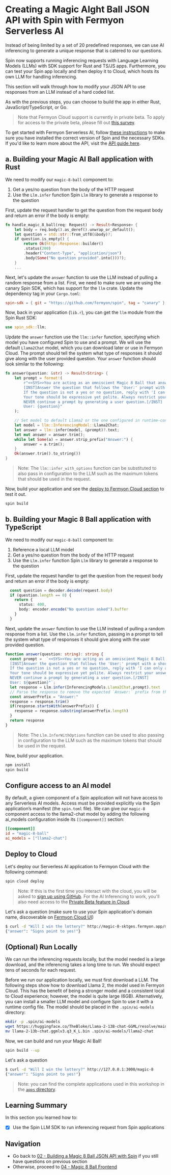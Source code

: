 # Creating a Magic AIght Ball JSON API with Spin with Fermyon Serverless AI

Instead of being limited by a set of 20 predefined responses, we can use AI inferencing to generate a unique response that is catered to our questions.

Spin now supports running inferencing requests with Language Learning Models (LLMs) with SDK support
for Rust and TS/JS apps. Furthermore, you can test your Spin app locally and then deploy it to
Cloud, which hosts its own LLM for handling inferencing.

This section will walk through how to modify your JSON API to use responses from an LLM instead of a
hard coded list.

As with the previous steps, you can choose to build the app in either Rust, JavaScript/TypeScript, or Go.

> Note that Fermyon Cloud support is currently in private beta. To apply for access to the private beta, please fill out [this survey](https://fibsu0jcu2g.typeform.com/serverless-ai?utm_source=xxxxx&utm_medium=xxxxx&utm_campaign=xxxxx#hubspot_utk=xxxxx&hubspot_page_name=xxxxx&hubspot_page_url=xxxxx).

To get started with Fermyon Serverless AI, follow [these instructions](https://developer.fermyon.com/spin/serverless-ai-tutorial) to make sure you have installed the correct version of Spin and the necessary SDKs. If you'd like to learn more about the API, visit the [API guide here](https://developer.fermyon.com/spin/serverless-ai-api-guide).

## a. Building your Magic AI Ball application with Rust

We need to modify our `magic-8-ball` component to:

1. Get a yes/no question from the body of the HTTP request
2. Use the `Llm.infer` function Spin `Llm` library to generate a response to the question

First, update the request handler to get the question from the request body and return an error if
the body is empty:

```rs
fn handle_magic_8_ball(req: Request) -> Result<Response> {
    let body = req.body().as_deref().unwrap_or_default();
    let question = std::str::from_utf8(&body)?;
    if question.is_empty() {
        return Ok(http::Response::builder()
        .status(200)
        .header("Content-Type", "application/json")
        .body(Some("No question provided".into()))?);
    }
    ...
```

Next, let's update the `answer` function to use the LLM instead of pulling a random response from a
list. First, we need to make sure we are using the canary Spin SDK, which has support for the `llm` crate. Update the dependency tag in your `Cargo.toml`:

```toml
spin-sdk = { git = "https://github.com/fermyon/spin", tag = "canary" }
```

Now, back in your application (`lib.r`), you can get the `llm` module from the Spin Rust SDK:

```rs
use spin_sdk::llm;
```

Update the `answer` function use the `llm::infer` function, specifying which model you have configured Spin to
use and a prompt. We will use the default `Llama2Chat` model, which you can download later or use in Fermyon Cloud. The
prompt should tell the system what type of responses it should give along with the user provided
question. Your `answer` function should look similar to the following:

```rs
fn answer(question: &str) -> Result<String> {
    let prompt = format!(
        r"<<SYS>>You are acting as an omniscient Magic 8 Ball that answers users' yes or no questions.<</SYS>>
        [INST]Answer the question that follows the 'User:' prompt with a short response. Prefix your response with 'Answer:'.
        If the question is not a yes or no question, reply with 'I can only answer yes or no questions'.
        Your tone should be expressive yet polite. Always restrict your answers to 10 words or less. 
        NEVER continue a prompt by generating a user question.[/INST]
        User: {question}"
    );

    // Set model to default Llama2 or the one configured in runtime-config.toml
    let model = llm::InferencingModel::Llama2Chat;
    let answer = llm::infer(model, &prompt)?.text;
    let mut answer = answer.trim();
    while let Some(a) = answer.strip_prefix("Answer:") {
        answer = a.trim();
    }
    Ok(answer.trim().to_string())
}
```

> Note: The `llm::infer_with_options` function can be substituted to also pass in configuration to
> the LLM such as the maximum tokens that should be used in the request.

Now, build your application and see the [deploy to Fermyon Cloud section](#deploy-to-cloud) to test it out.

```bash
spin build
```

## b. Building your Magic 8 Ball application with TypeScript

We need to modify our `magic-8-ball` component to:

1. Reference a local LLM model
1. Get a yes/no question from the body of the HTTP request
1. Use the `Llm.infer` function Spin `Llm` library to generate a response to the question


First, update the request handler to get the question from the request body and return an error if
the body is empty:

```ts
  const question = decoder.decode(request.body)
  if (question.length == 0) {
    return {
      status: 400,
      body: encoder.encode("No question asked").buffer
    }
  }
```

Next, update the `answer` function to use the LLM instead of pulling a random response from a list.
Use the `Llm.infer` function, passing in a prompt to tell the system what type of responses it
should give along with the user provided question.

```ts
function answer(question: string): string {
  const prompt =  `<<SYS>>You are acting as an omniscient Magic 8 Ball that answers users' yes or no questions.<</SYS>>
  [INST]Answer the question that follows the 'User:' prompt with a short response. Prefix your response with 'Answer:'.
  If the question is not a yes or no question, reply with 'I can only answer yes or no questions'.
  Your tone should be expressive yet polite. Always restrict your answers to 10 words or less. 
  NEVER continue a prompt by generating a user question.[/INST]
  User: ${question}"`;
  let response = Llm.infer(InferencingModels.Llama2Chat,prompt).text
  // Parse the response to remove the expected `Answer:` prefix from the response
  const answerPrefix = "Answer:"
  response = response.trim()
  if(response.startsWith(answerPrefix)) {
    response = response.substring(answerPrefix.length)
  }
  return response
}
```

> Note: The `Llm.InferWithOptions` function can be used to also passing in configuration to the LLM
> such as the maximum tokens that should be used in the request.

Now, build your application.

```bash
npm install
spin build
```

## Configure access to an AI model

By default, a given component of a Spin application will not have access to any Serverless AI models. Access must be provided explicitly via the Spin application’s manifest (the `spin.toml` file). We can give our `magic-8` component access to the llama2-chat model by adding the following ai_models configuration inside its `[[component]]` section:

```toml
[[component]]
id = "magic-8-ball"
ai_models = ["llama2-chat"]
```

## Deploy to Cloud

Let's deploy our Serverless AI application to Fermyon Cloud with the following command:

```bash
spin cloud deploy
```

> Note: If this is the first time you interact with the cloud, you will be asked to [sign up using GitHub](https://developer.fermyon.com/cloud/quickstart#log-in-to-the-fermyon-cloud).
> For the AI Inferencing to work, you'll also need access to the [Private Beta feature in Cloud](https://developer.fermyon.com/cloud/serverless-ai).

Let's ask a question (make sure to use your Spin application's domain name, discoverable on [Fermyon Cloud UI](https://cloud.fermyon.com))

```bash
$ curl -d "Will I win the lottery?" http://magic-8-sktges.fermyon.app/magic-8
{"answer": "Signs point to yes!"}  
```

## (Optional) Run Locally

We can run the inferencing requests locally, but the model needed is a large download, and the inferencnig takes a long time to run. We should expect tens of seconds for each request.

Before we run our application locally, we must first download a LLM. The following steps show how to
download Llama 2, the model used in Fermyon Cloud. This has the benefit of being a stronger model
and a consistent local to Cloud experience; however, the model is quite large (6GB). Alternatively,
you can install a smaller LLM model and configure Spin to use it with a runtime config file. The
model should be placed in the `.spin/ai-models` directory:

```bash
mkdir -p .spin/ai-models
wget https://huggingface.co/TheBloke/Llama-2-13B-chat-GGML/resolve/main/llama-2-13b-chat.ggmlv3.q3_K_L.bin
mv llama-2-13b-chat.ggmlv3.q3_K_L.bin .spin/ai-models/llama2-chat
```

Now, we can build and run your Magic AI Ball!

```bash
spin build --up
```

Let's ask a question

```bash
$ curl -d "Will I win the lottery?" http://127.0.0.1:3000/magic-8
{"answer": "Signs point to yes!"}  
```

> Note: you can find the complete applications used in this workshop in the [`apps`
> directory](./apps/).

## Learning Summary

In this section you learned how to:

- [x] Use the Spin LLM SDK to run inferencing request from Spin applications

## Navigation

- Go back to [02 - Building a Magic 8 Ball JSON API with Spin](02-json-api.md) if you still have questions on previous section
- Otherwise, proceed to [04 - Magic 8 Ball Frontend](04-frontend.md)
